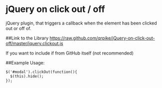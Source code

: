 jQuery on click out / off
=======================

jQuery plugin, that triggers a callback when the element has been clicked out or off of. 

##Link to the Library
https://raw.github.com/qrpike/jQuery-on-click-out-off/master/jquery.clickout.js

If you want to include if from GitHub itself (not recommended)
    <script type="text/javascript" src="https://raw.github.com/qrpike/jQuery-on-click-out-off/master/jquery.clickout.js"></script>

##Example Usage:
 
    $('#modal').clickOut(function(){
      $(this).hide();
    }); 
